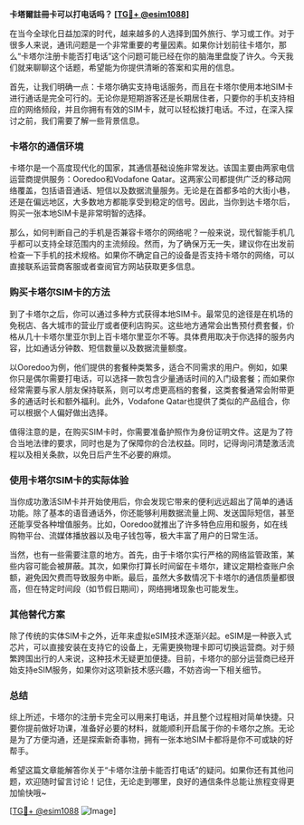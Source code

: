 **卡塔爾註冊卡可以打电话吗？ [[TG💪+ @esim1088](https://t.me/s/esim1088)]**

在当今全球化日益加深的时代，越来越多的人选择到国外旅行、学习或工作。对于很多人来说，通讯问题是一个非常重要的考量因素。如果你计划前往卡塔尔，那么“卡塔尔注册卡能否打电话”这个问题可能已经在你的脑海里盘旋了许久。今天我们就来聊聊这个话题，希望能为你提供清晰的答案和实用的信息。

首先，让我们明确一点：卡塔尔确实支持电话服务，而且在卡塔尔使用本地SIM卡进行通话是完全可行的。无论你是短期游客还是长期居住者，只要你的手机支持相应的网络频段，并且你拥有有效的SIM卡，就可以轻松拨打电话。不过，在深入探讨之前，我们需要了解一些背景信息。

### 卡塔尔的通信环境

卡塔尔是一个高度现代化的国家，其通信基础设施非常发达。该国主要由两家电信运营商提供服务：Ooredoo和Vodafone Qatar。这两家公司都提供广泛的移动网络覆盖，包括语音通话、短信以及数据流量服务。无论是在首都多哈的大街小巷，还是在偏远地区，大多数地方都能享受到稳定的信号。因此，当你到达卡塔尔后，购买一张本地SIM卡是非常明智的选择。

那么，如何判断自己的手机是否兼容卡塔尔的网络呢？一般来说，现代智能手机几乎都可以支持全球范围内的主流频段。然而，为了确保万无一失，建议你在出发前检查一下手机的技术规格。如果你不确定自己的设备是否支持卡塔尔的网络，可以直接联系运营商客服或者查阅官方网站获取更多信息。

### 购买卡塔尔SIM卡的方法

到了卡塔尔之后，你可以通过多种方式获得本地SIM卡。最常见的途径是在机场的免税店、各大城市的营业厅或者便利店购买。这些地方通常会出售预付费套餐，价格从几十卡塔尔里亚尔到上百卡塔尔里亚尔不等。具体费用取决于你选择的服务内容，比如通话分钟数、短信数量以及数据流量额度。

以Ooredoo为例，他们提供的套餐种类繁多，适合不同需求的用户。例如，如果你只是偶尔需要打电话，可以选择一款包含少量通话时间的入门级套餐；而如果你经常需要与家人朋友保持联系，则可以考虑更高档的套餐，这类套餐通常会附带更多的通话时长和额外福利。此外，Vodafone Qatar也提供了类似的产品组合，你可以根据个人偏好做出选择。

值得注意的是，在购买SIM卡时，你需要准备护照作为身份证明文件。这是为了符合当地法律的要求，同时也是为了保障你的合法权益。同时，记得询问清楚激活流程以及相关条款，以免日后产生不必要的麻烦。

### 使用卡塔尔SIM卡的实际体验

当你成功激活SIM卡并开始使用后，你会发现它带来的便利远远超出了简单的通话功能。除了基本的语音通话外，你还能够利用数据流量上网、发送国际短信，甚至还能享受各种增值服务。比如，Ooredoo就推出了许多特色应用和服务，如在线购物平台、流媒体播放器以及电子钱包等，极大丰富了用户的日常生活。

当然，也有一些需要注意的地方。首先，由于卡塔尔实行严格的网络监管政策，某些内容可能会被屏蔽。其次，如果你打算长时间留在卡塔尔，建议定期检查账户余额，避免因欠费而导致服务中断。最后，虽然大多数情况下卡塔尔的通信质量都很高，但在特定时间段（如节假日期间），网络拥堵现象也可能发生。

### 其他替代方案

除了传统的实体SIM卡之外，近年来虚拟eSIM技术逐渐兴起。eSIM是一种嵌入式芯片，可以直接安装在支持它的设备上，无需更换物理卡即可切换运营商。对于频繁跨国出行的人来说，这种技术无疑更加便捷。目前，卡塔尔的部分运营商已经开始支持eSIM服务，如果你对这项新技术感兴趣，不妨咨询一下相关细节。

### 总结

综上所述，卡塔尔的注册卡完全可以用来打电话，并且整个过程相对简单快捷。只要你提前做好功课，准备好必要的材料，就能顺利开启属于你的卡塔尔之旅。无论是为了方便沟通，还是探索新奇事物，拥有一张本地SIM卡都将是你不可或缺的好帮手。

希望这篇文章能解答你关于“卡塔尔注册卡能否打电话”的疑问。如果你还有其他问题，欢迎随时留言讨论！记住，无论走到哪里，良好的通信条件总能让旅程变得更加愉快哦~

[[TG💪+ @esim1088](https://t.me/s/esim1088) ![Image](https://i.postimg.cc/4NQfJmqS/Snipaste-2025-05-13-00-14-12.png)]